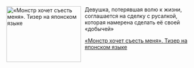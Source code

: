 <!--2025-07-08 08:00:01-->
<div class="yb">
  <div class="rss kino_kino"><a href="https://www.kino-teatr.ru/video/50957/" title="«Монстр хочет съесть меня». Тизер на японском языке"><img src="https://www.kino-teatr.ru/video/7/5/50957/poster.jpg" width="196" height="147" align="left" hspace="5" style="margin: 0px 10px 0px 5px" alt="«Монстр хочет съесть меня». Тизер на японском языке"/></a>Девушка, потерявшая волю к жизни, соглашается на сделку с русалкой, которая намерена сделать её своей «добычей» <p class="titl"><a href="https://www.kino-teatr.ru/video/50957/">«Монстр хочет съесть меня». Тизер на японском языке</a></p></div>
</div>
